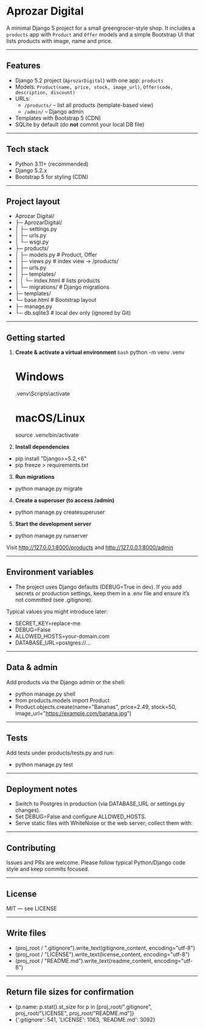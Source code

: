# Aprozar Digital

A minimal Django 5 project for a small greengrocer-style shop. It includes a `products` app with `Product` and `Offer` models and a simple Bootstrap UI that lists products with image, name and price.

---

## Features

- Django 5.2 project (`AprozarDigital`) with one app: `products`
- Models: `Product(name, price, stock, image_url)`, `Offer(code, description, discount)`
- URLs:
  - `/products/` – list all products (template-based view)
  - `/admin/` – Django admin
- Templates with Bootstrap 5 (CDN)
- SQLite by default (do **not** commit your local DB file)

---

## Tech stack

- Python 3.11+ (recommended)
- Django 5.2.x
- Bootstrap 5 for styling (CDN)

---

## Project layout

- Aprozar Digital/
- ├─ AprozarDigital/
- │ ├─ settings.py
- │ ├─ urls.py
- │ └─ wsgi.py
- ├─ products/
- │ ├─ models.py # Product, Offer
- │ ├─ views.py # index view -> /products/
- │ ├─ urls.py
- │ ├─ templates/
- │ │ └─ index.html # lists products
- │ └─ migrations/ # Django migrations
- ├─ templates/
-  └─ base.html # Bootstrap layout
- ├─ manage.py
- └─ db.sqlite3 # local dev only (ignored by Git)

---

## Getting started

1. **Create & activate a virtual environment**
   ```bash```
   python -m venv .venv
   # Windows
   .venv\\Scripts\\activate
   # macOS/Linux
   source .venv/bin/activate

2. **Install dependencies**
- pip install "Django>=5.2,<6"
- pip freeze > requirements.txt

3. **Run migrations**
- python manage.py migrate

4. **Create a superuser (to access /admin)**
- python manage.py createsuperuser

5. **Start the development server**
- python manage.py runserver

Visit http://127.0.0.1:8000/products and http://127.0.0.1:8000/admin

---

## Environment variables

- The project uses Django defaults (DEBUG=True in dev). If you add secrets or production settings, keep them in a .env file and ensure it’s not committed (see .gitignore).

Typical values you might introduce later:
- SECRET_KEY=replace-me
- DEBUG=False
- ALLOWED_HOSTS=your-domain.com
- DATABASE_URL=postgres://...

---

## Data & admin

Add products via the Django admin or the shell:
- python manage.py shell
- from products.models import Product
- Product.objects.create(name="Bananas", price=2.49, stock=50, image_url="https://example.com/banana.jpg")

---

## Tests

Add tests under products/tests.py and run:
- python manage.py test

---

## Deployment notes

- Switch to Postgres in production (via DATABASE_URL or settings.py changes).
- Set DEBUG=False and configure ALLOWED_HOSTS.
- Serve static files with WhiteNoise or the web server; collect them with:

---

## Contributing

Issues and PRs are welcome. Please follow typical Python/Django code style and keep commits focused.

---

## License

MIT — see LICENSE

---

## Write files

- (proj_root / ".gitignore").write_text(gitignore_content, encoding="utf-8")
- (proj_root / "LICENSE").write_text(license_content, encoding="utf-8")
- (proj_root / "README.md").write_text(readme_content, encoding="utf-8")

---

## Return file sizes for confirmation

- {p.name: p.stat().st_size for p in [proj_root/".gitignore", proj_root/"LICENSE", proj_root/"README.md"]}
- {'.gitignore': 541, 'LICENSE': 1063, 'README.md': 3092}